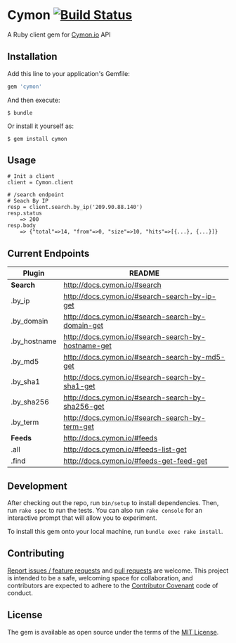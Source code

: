 # Cymon [![Build Status](https://travis-ci.org/falegk/cymon.svg?branch=master)](https://travis-ci.org/falegk/cymon)

A Ruby client gem for [Cymon.io](https://cymon.io) API

## Installation

Add this line to your application's Gemfile:

```ruby
gem 'cymon'
```

And then execute:

    $ bundle

Or install it yourself as:

    $ gem install cymon

## Usage

```
# Init a client
client = Cymon.client

# /search endpoint
# Seach By IP
resp = client.search.by_ip('209.90.88.140')
resp.status
    => 200
resp.body
    => {"total"=>14, "from"=>0, "size"=>10, "hits"=>[{...}, {...}]}

```

## Current Endpoints

| Plugin | README |
| ------ | ------ |
| **Search** | http://docs.cymon.io/#search |
| .by_ip | http://docs.cymon.io/#search-search-by-ip-get |
| .by_domain | http://docs.cymon.io/#search-search-by-domain-get |
| .by_hostname | http://docs.cymon.io/#search-search-by-hostname-get |
| .by_md5 | http://docs.cymon.io/#search-search-by-md5-get |
| .by_sha1 | http://docs.cymon.io/#search-search-by-sha1-get |
| .by_sha256 | http://docs.cymon.io/#search-search-by-sha256-get |
| .by_term | http://docs.cymon.io/#search-search-by-term-get |
| **Feeds** | http://docs.cymon.io/#feeds |
| .all | http://docs.cymon.io/#feeds-list-get |
| .find | http://docs.cymon.io/#feeds-get-feed-get |


## Development

After checking out the repo, run `bin/setup` to install dependencies. Then, run `rake spec` to run the tests.
You can also run `rake console` for an interactive prompt that will allow you to experiment.

To install this gem onto your local machine, run `bundle exec rake install`.

## Contributing

[Report issues / feature requests](https://github.com/falegk/cymon/issues) and [pull requests](https://github.com/falegk/cymon/pulls) are welcome.
This project is intended to be a safe, welcoming space for collaboration, and contributors are expected to adhere to
the [Contributor Covenant](http://contributor-covenant.org) code of conduct.

## License

The gem is available as open source under the terms of the [MIT License](https://opensource.org/licenses/MIT).
